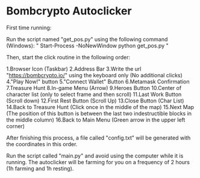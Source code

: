# Bombcrypto Autoclicker

First time running:

Run the script named "get_pos.py" using the following command (Windows):
" Start-Process -NoNewWindow python get_pos.py "

Then, start the click routine in the following order:

1.Browser Icon (Taskbar)
2.Address Bar
3.Write the url "https://bombcrypto.io/" using the keyboard only (No additional clicks)
4."Play Now!" button
5."Connect Wallet" Button
6.Metamask Confirmation
7.Treasure Hunt
8.In-game Menu (Arrow)
9.Heroes Button
10.Center of character list (only to select frame and then scroll)
11.Last Work Button (Scroll down)
12.First Rest Button (Scroll Up)
13.Close Button (Char List)
14.Back to Treasure Hunt (Click once in the middle of the map)
15.Next Map (The position of this button is between the last two indestructible blocks in the middle column)
16.Back to Main Menu (Green arrow in the upper left corner)


After finishing this process, a file called "config.txt" will be generated with the coordinates in this order.

Run the script called "main.py" and avoid using the computer while it is running. The autoclicker will be farming for you on a frequency of 2 hours (1h farming and 1h resting).
